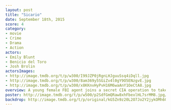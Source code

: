 ```yaml
---
layout: post
title: "Sicario"
date: September 18th, 2015
score: 4
category:
- movie
- Crime
- Drama
- Action
actors:
- Emily Blunt
- Benicio del Toro
- Josh Brolin
actorsImages:
- http://image.tmdb.org/t/p/w300/I99JZP0jRgnLHJguuSsq4iDqll.jpg
- http://image.tmdb.org/t/p/w300/8am369y5SGiZv4l0gY9O5ENzgvE.jpg
- http://image.tmdb.org/t/p/w300/x8KKnvHyPvH16M6waAnY1OeCtA8.jpg
overview: A young female FBI agent joins a secret CIA operation to take down a Mexican cartel boss, a job that ends up pushing her ethical and moral values to the limit.
poster: http://image.tmdb.org/t/p/w500/p2SdfGmQRaw8xhFbexlHL7srMM8.jpg/
backdrop: http://image.tmdb.org/t/p/original/kG5Zn9z20L2O7Jo2Y2jykOMh60v.jpg
---
```

